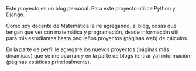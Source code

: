 Este proyecto es un blog personal. Para este proyecto utilice Python y Django.

Como soy docente de Matemática le iré agregando, al blog, cosas que tengan que ver con matemática y programación, desde información útil para mis estudiantes hasta pequeños proyectos (páginas web) de cálculos.

En la parte de perfil le agregaré los nuevos proyectos (páginas más dinámicas) que se me ocurran y en la parte de blogs (entrar ya) información (páginas estáticas principalmente).
